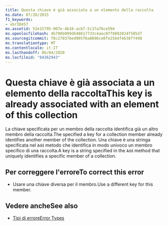 ```yaml
---
title: Questa chiave è già associata a un elemento della raccolta
ms.date: 07/20/2015
f1_keywords:
- vbrID457
ms.assetid: 52e15795-907e-4b10-acb7-5c37a76ce594
ms.openlocfilehash: 4b798b099d648617733c4aec07f0892024f505d7
ms.sourcegitcommit: f8c270376ed905f6a8896ce0fe25b4f4b38ff498
ms.translationtype: MT
ms.contentlocale: it-IT
ms.lasthandoff: 06/04/2020
ms.locfileid: "84362943"
---
```

# <a name="this-key-is-already-associated-with-an-element-of-this-collection"></a><span data-ttu-id="8d2b4-102">Questa chiave è già associata a un elemento della raccolta</span><span class="sxs-lookup"><span data-stu-id="8d2b4-102">This key is already associated with an element of this collection</span></span>
<span data-ttu-id="8d2b4-103">La chiave specificata per un membro della raccolta identifica già un altro membro della raccolta.</span><span class="sxs-lookup"><span data-stu-id="8d2b4-103">The specified a key for a collection member already identifies another member of the collection.</span></span> <span data-ttu-id="8d2b4-104">Una chiave è una stringa specificata nel `Add` metodo che identifica in modo univoco un membro specifico di una raccolta.</span><span class="sxs-lookup"><span data-stu-id="8d2b4-104">A key is a string specified in the `Add` method that uniquely identifies a specific member of a collection.</span></span>  
  
## <a name="to-correct-this-error"></a><span data-ttu-id="8d2b4-105">Per correggere l'errore</span><span class="sxs-lookup"><span data-stu-id="8d2b4-105">To correct this error</span></span>  
  
- <span data-ttu-id="8d2b4-106">Usare una chiave diversa per il membro.</span><span class="sxs-lookup"><span data-stu-id="8d2b4-106">Use a different key for this member.</span></span>  
  
## <a name="see-also"></a><span data-ttu-id="8d2b4-107">Vedere anche</span><span class="sxs-lookup"><span data-stu-id="8d2b4-107">See also</span></span>

- [<span data-ttu-id="8d2b4-108">Tipi di errore</span><span class="sxs-lookup"><span data-stu-id="8d2b4-108">Error Types</span></span>](../../programming-guide/language-features/error-types.md)
